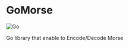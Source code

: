 # GoMorse
![Go](https://github.com/MandelV/GoMorse/workflows/Go/badge.svg?branch=master)

Go library that enable to Encode/Decode Morse

